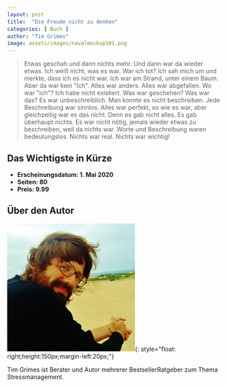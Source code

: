 ```yaml
---
layout: post
title:  "Die Freude nicht zu denken"
categories: [ Buch ]
author: "Tim Grimes"
image: assets/images/navalmockup101.png
---
```


>Etwas geschah und dann nichts mehr. Und dann war da wieder etwas. Ich weiß nicht, was es war. War ich tot? Ich sah mich um und merkte, dass ich es nicht war. Ich war am Strand, unter einem Baum. Aber da war kein "Ich". Alles war anders. Alles war abgefallen. Wo war "ich"? Ich habe nicht existiert. Was war geschehen? Was war das? Es war unbeschreiblich. Man konnte es nicht beschreiben. Jede Beschreibung war sinnlos. Alles war perfekt, so wie es war, aber gleichzeitig war es das nicht. Denn es gab nicht alles. Es gab überhaupt nichts. Es war nicht nötig, jemals wieder etwas zu beschreiben, weil da nichts war. Worte und Beschreibung waren bedeutungslos. Nichts war real. Nichts war wichtig!



## Das Wichtigste in Kürze

- **Erscheinungsdatum: 1. Mai 2020**
- **Seiten: 80**
- **Preis: 9.99**

## Über den Autor

![Tim Grimes](/assets/images/tim.jpg){: style="float: right;height:150px;margin-left:20px;"}


Tim Grimes ist Berater und
Autor mehrerer BestsellerRatgeber zum Thema Stressmanagement.

